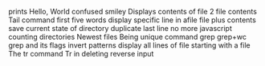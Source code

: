 prints Hello, World
confused smiley
Displays contents of file
2 file contents
Tail command
first five words
display specific line in afile
file plus contents
save current state of directory
duplicate last line
no more javascript
counting directories
Newest files
Being unique
command grep
grep+wc
grep and its flags
invert patterns
display all lines of file starting with a file
The tr command
Tr in deleting
reverse input
